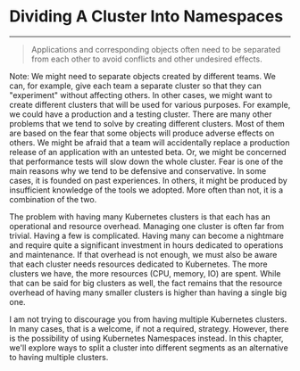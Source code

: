 <!-- .slide: data-background="../img/background/why.jpg" -->
# Dividing A Cluster Into Namespaces

---


<!-- .slide: data-background="img/doors.jpeg" -->
> Applications and corresponding objects often need to be separated from each other to avoid conflicts and other undesired effects.

Note:
We might need to separate objects created by different teams. We can, for example, give each team a separate cluster so that they can "experiment" without affecting others. In other cases, we might want to create different clusters that will be used for various purposes. For example, we could have a production and a testing cluster. There are many other problems that we tend to solve by creating different clusters. Most of them are based on the fear that some objects will produce adverse effects on others. We might be afraid that a team will accidentally replace a production release of an application with an untested beta. Or, we might be concerned that performance tests will slow down the whole cluster. Fear is one of the main reasons why we tend to be defensive and conservative. In some cases, it is founded on past experiences. In others, it might be produced by insufficient knowledge of the tools we adopted. More often than not, it is a combination of the two.

The problem with having many Kubernetes clusters is that each has an operational and resource overhead. Managing one cluster is often far from trivial. Having a few is complicated. Having many can become a nightmare and require quite a significant investment in hours dedicated to operations and maintenance. If that overhead is not enough, we must also be aware that each cluster needs resources dedicated to Kubernetes. The more clusters we have, the more resources (CPU, memory, IO) are spent. While that can be said for big clusters as well, the fact remains that the resource overhead of having many smaller clusters is higher than having a single big one.

I am not trying to discourage you from having multiple Kubernetes clusters. In many cases, that is a welcome, if not a required, strategy. However, there is the possibility of using Kubernetes Namespaces instead. In this chapter, we'll explore ways to split a cluster into different segments as an alternative to having multiple clusters.